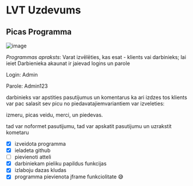# LVT Uzdevums
## Picas Programma
![image](https://www.allrecipes.com/recipe/7245/jays-signature-pizza-crust/)

_Programmas apraksts_: Varat izvēlēties, kas esat - klients vai darbinieks;
lai ieiet Darbienieka akaunat ir jaievad logins un parole 

Login: Admin

Parole: Admin123

darbinieks var apstities pasutijumus un komentarus ka ari izdzes tos 
klients var pac salasit sev picu no piedavatajiemvariantiem var izveleties:

izmeru, picas veidu, merci, un piedevas.

tad var noformet pasutijumu, tad var apskatit pasutijumu un uzrakstit kometaru 


- [x] izveidota programma
- [x] ieladeta github
- [ ] pievienoti atteli
- [x] darbiniekam pieliku papildus funkcijas
- [x] izlaboju dazas kludas
- [x] programma pievienota jframe funkciolitate :sweat_smile:
